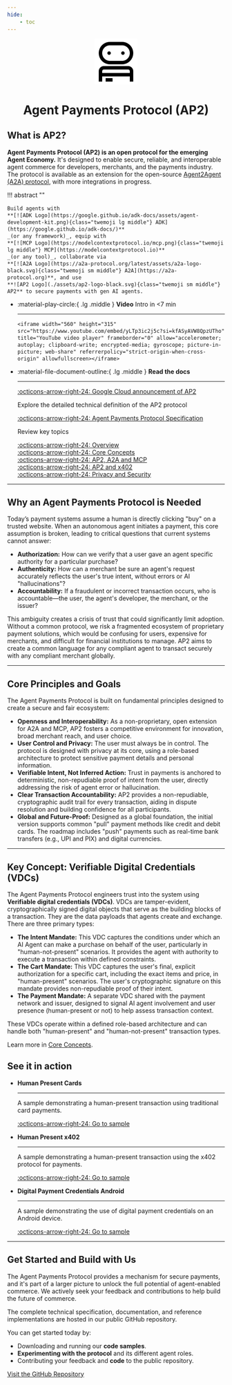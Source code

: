 ```yaml
---
hide:
    - toc
---
```


<!-- markdownlint-disable MD041 -->
<div style="text-align: center;">
  <div class="centered-logo-text-group">
    <img src="assets/ap2-logo-black.svg" alt="Agent Payments Protocol Logo" width="100">
    <h1>Agent Payments Protocol (AP2)</h1>
  </div>
</div>

## What is AP2?

**Agent Payments Protocol (AP2) is an open protocol for the emerging Agent
Economy.** It's designed to enable secure, reliable, and interoperable agent
commerce for developers, merchants, and the payments industry. The protocol is
available as an extension for the open-source
[Agent2Agent (A2A) protocol](https://a2a-protocol.org/), with more integrations
in progress.

<!-- prettier-ignore-start -->
!!! abstract ""

    Build agents with
    **[![ADK Logo](https://google.github.io/adk-docs/assets/agent-development-kit.png){class="twemoji lg middle"} ADK](https://google.github.io/adk-docs/)**
    _(or any framework)_, equip with
    **[![MCP Logo](https://modelcontextprotocol.io/mcp.png){class="twemoji lg middle"} MCP](https://modelcontextprotocol.io)**
    _(or any tool)_, collaborate via
    **[![A2A Logo](https://a2a-protocol.org/latest/assets/a2a-logo-black.svg){class="twemoji sm middle"} A2A](https://a2a-protocol.org)**, and use
    **![AP2 Logo](./assets/ap2-logo-black.svg){class="twemoji sm middle"} AP2** to secure payments with gen AI agents.
<!-- prettier-ignore-end -->

<div class="grid cards" markdown>

-   :material-play-circle:{ .lg .middle } **Video** Intro in <7 min

    ***

        <iframe width="560" height="315" src="https://www.youtube.com/embed/yLTp3ic2j5c?si=kfASyAVW8QpzUTho" title="YouTube video player" frameborder="0" allow="accelerometer; autoplay; clipboard-write; encrypted-media; gyroscope; picture-in-picture; web-share" referrerpolicy="strict-origin-when-cross-origin" allowfullscreen></iframe>

-   :material-file-document-outline:{ .lg .middle } **Read the docs**

    ***

    [:octicons-arrow-right-24: Google Cloud announcement of AP2](https://cloud.google.com/blog/products/ai-machine-learning/announcing-agents-to-payments-ap2-protocol)

    Explore the detailed technical definition of the AP2 protocol

    [:octicons-arrow-right-24: Agent Payments Protocol Specification](./specification.md)

    Review key topics

    [:octicons-arrow-right-24: Overview](topics/what-is-ap2.md)<br>
    [:octicons-arrow-right-24: Core Concepts](topics/core-concepts.md)<br>
    [:octicons-arrow-right-24: AP2, A2A and MCP](topics/ap2-a2a-and-mcp.md)<br>
    [:octicons-arrow-right-24: AP2 and x402](topics/ap2-and-x402.md)<br>
    [:octicons-arrow-right-24: Privacy and Security](topics/privacy-and-security.md)<br>

</div>

---

## Why an Agent Payments Protocol is Needed

Today’s payment systems assume a human is directly clicking "buy" on a trusted
website. When an autonomous agent initiates a payment, this core assumption is
broken, leading to critical questions that current systems cannot answer:

-   **Authorization:** How can we verify that a user gave an agent specific
    authority for a particular purchase?
-   **Authenticity:** How can a merchant be sure an agent's request accurately
    reflects the user's true intent, without errors or AI "hallucinations"?
-   **Accountability:** If a fraudulent or incorrect transaction occurs, who is
    accountable—the user, the agent's developer, the merchant, or the issuer?

This ambiguity creates a crisis of trust that could significantly limit
adoption. Without a common protocol, we risk a fragmented ecosystem of
proprietary payment solutions, which would be confusing for users, expensive for
merchants, and difficult for financial institutions to manage. AP2 aims to
create a common language for any compliant agent to transact securely with any
compliant merchant globally.

---

## Core Principles and Goals

The Agent Payments Protocol is built on fundamental principles designed to
create a secure and fair ecosystem:

-   **Openness and Interoperability:** As a non-proprietary, open extension for
    A2A and MCP, AP2 fosters a competitive environment for innovation, broad
    merchant reach, and user choice.
-   **User Control and Privacy:** The user must always be in control. The
    protocol is designed with privacy at its core, using a role-based
    architecture to protect sensitive payment details and personal information.
-   **Verifiable Intent, Not Inferred Action:** Trust in payments is anchored to
    deterministic, non-repudiable proof of intent from the user, directly
    addressing the risk of agent error or hallucination.
-   **Clear Transaction Accountability:** AP2 provides a non-repudiable,
    cryptographic audit trail for every transaction, aiding in dispute
    resolution and building confidence for all participants.
-   **Global and Future-Proof:** Designed as a global foundation, the initial
    version supports common "pull" payment methods like credit and debit cards.
    The roadmap includes "push" payments such as real-time bank transfers (e.g.,
    UPI and PIX) and digital currencies.

---

## Key Concept: Verifiable Digital Credentials (VDCs)

The Agent Payments Protocol engineers trust into the system using **Verifiable
digital credentials (VDCs)**. VDCs are tamper-evident, cryptographically signed
digital objects that serve as the building blocks of a transaction. They are the
data payloads that agents create and exchange. There are three primary types:

-   **The Intent Mandate:** This VDC captures the conditions under which an AI
    Agent can make a purchase on behalf of the user, particularly in
    "human-not-present" scenarios. It provides the agent with authority to
    execute a transaction within defined constraints.
-   **The Cart Mandate:** This VDC captures the user's final, explicit
    authorization for a specific cart, including the exact items and price, in
    "human-present" scenarios. The user's cryptographic signature on this
    mandate provides non-repudiable proof of their intent.
-   **The Payment Mandate:** A separate VDC shared with the payment network and
    issuer, designed to signal AI agent involvement and user presence
    (human-present or not) to help assess transaction context.

These VDCs operate within a defined role-based architecture and can handle both
"human-present" and "human-not-present" transaction types.

Learn more in [Core Concepts](topics/core-concepts.md).

## See it in action

<div class="grid cards" markdown>

-   **Human Present Cards**

    ***

    A sample demonstrating a human-present transaction using traditional card
    payments.

    [:octicons-arrow-right-24: Go to sample](https://github.com/google-agentic-commerce/AP2/tree/main/samples/python/scenarios/a2a/human-present/cards/)

-   **Human Present x402**

    ***

    A sample demonstrating a human-present transaction using the x402 protocol
    for payments.

    [:octicons-arrow-right-24: Go to sample](https://github.com/google-agentic-commerce/AP2/tree/main/samples/python/scenarios/a2a/human-present/x402/)

-   **Digital Payment Credentials Android**

    ***

    A sample demonstrating the use of digital payment credentials on an Android
    device.

    [:octicons-arrow-right-24: Go to sample](https://github.com/google-agentic-commerce/AP2/tree/main/samples/android/scenarios/digital-payment-credentials/run.sh)

</div>

---

## Get Started and Build with Us

The Agent Payments Protocol provides a mechanism for secure payments, and it's
part of a larger picture to unlock the full potential of agent-enabled commerce.
We actively seek your feedback and contributions to help build the future of
commerce.

The complete technical specification, documentation, and reference
implementations are hosted in our public GitHub repository.

You can get started today by:

-   Downloading and running our **code samples**.
-   **Experimenting with the protocol** and its different agent roles.
-   Contributing your feedback and **code** to the public repository.

[Visit the GitHub Repository](https://github.com/google-agentic-commerce/AP2)
